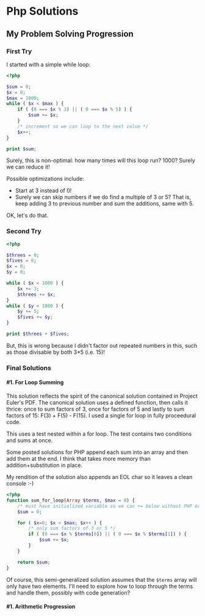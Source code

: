 # Php Solutions

## My Problem Solving Progression

### First Try

I started with a simple while loop:

```php
<?php

$sum = 0;
$x = 0;
$max = 1000;
while ( $x < $max ) {
    if ( (0 === $x % 3) || ( 0 === $x % 5) ) {
        $sum += $x;
    }
    /* increment so we can loop to the next value */
    $x++;
}

print $sum;
```

Surely, this is non-optimal: how many times will this loop run? 1000? Surely we can reduce it!

Possible optimizations include:
* Start at 3 instead of 0!
* Surely we can skip numbers if we do find a multiple of 3 or 5? That is, keep adding 3 to previous number and sum the additions, same with 5.
    
OK, let's do that.

### Second Try

```php
<?php 

$threes = 0;
$fives = 0;
$x = 0;
$y = 0;

while ( $x < 1000 ) {
    $x += 3;
    $threes += $x;
}
while ( $y < 1000 ) {
    $y += 5;
    $fives += $y;
}

print $threes + $fives;
```

But, this is wrong because I didn't factor out repeated numbers in this, such as those divisable by both 3*5 (i.e. 15)!

### Final Solutions

#### #1. For Loop Summing

This solution reflects the spirit of the canonical solution contained in Project Euler's PDF. The canonical solution uses a defined function, then calls it thrice: once to sum factors of 3, once for factors of 5 and lastly to sum factors of 15: F(3) + F(5) - F(15). I used a single for loop in fully proceedural code.
  
This uses a test nested within a for loop. The test contains two conditions and sums at once.
  
Some posted solutions for PHP append each sum into an array and then add them at the end. I think that takes more memory than addition+substitution in place.
  
My rendition of the solution also appends an EOL char so it leaves a clean console :-)

```php
<?php
function sum_for_loop(Array $terms, $max = 0) {
    /* must have initialized variable so we can += below without PHP errors */
    $sum = 0;

    for ( $x=0; $x < $max; $x++ ) {
        /* only sum factors of 3 or 5 */
        if ( (0 === $x % $terms[0]) || ( 0 === $x % $terms[1]) ) {
            $sum += $x;
        }
    }

    return $sum;
}
```

Of course, this semi-generalized solution assumes that the `$terms` array will only have two elements. I'll need to explore how to loop through the terms and handle them, possibly with code generation?

#### #1. Arithmetic Progression